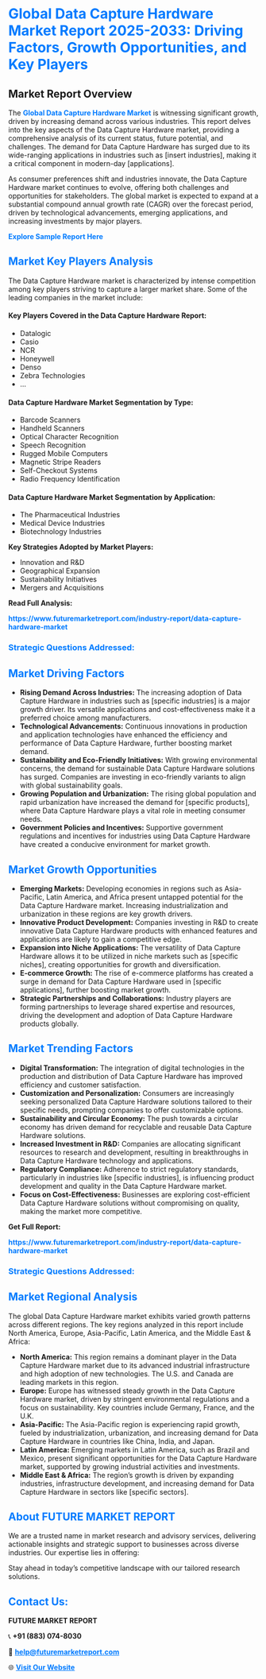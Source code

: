 <h1 style="color: #007BFF;">Global Data Capture Hardware Market Report 2025-2033: Driving Factors, Growth Opportunities, and Key Players</h1>

<section id="overview">
<h2>Market Report Overview</h2>
<p>The <a href="https://www.futuremarketreport.com/industry-report/data-capture-hardware-market" style="color: #007BFF; text-decoration: none;"><strong>Global Data Capture Hardware Market</strong></a> is witnessing significant growth, driven by increasing demand across various industries. This report delves into the key aspects of the Data Capture Hardware market, providing a comprehensive analysis of its current status, future potential, and challenges. The demand for Data Capture Hardware has surged due to its wide-ranging applications in industries such as [insert industries], making it a critical component in modern-day [applications].</p>
<p>As consumer preferences shift and industries innovate, the Data Capture Hardware market continues to evolve, offering both challenges and opportunities for stakeholders. The global market is expected to expand at a substantial compound annual growth rate (CAGR) over the forecast period, driven by technological advancements, emerging applications, and increasing investments by major players.</p>
</section>

<section id="overview">
<p><a href="https://www.futuremarketreport.com/request-sample/reportId=100656" style="color: #007BFF; text-decoration: none;"><strong>Explore Sample Report Here</strong></a></p>
</section>

<section id="key-players">
<h2 style="color: #007BFF;">Market Key Players Analysis</h2>
<p>The Data Capture Hardware market is characterized by intense competition among key players striving to capture a larger market share. Some of the leading companies in the market include:</p>
<h4>Key Players Covered in the Data Capture Hardware Report:</h4>
<ul><li>Datalogic</li><li>Casio</li><li>NCR</li><li>Honeywell</li><li>Denso</li><li>Zebra Technologies</li><li>...</li></ul>
<h4>Data Capture Hardware Market Segmentation by Type:</h4>
<ul><li>Barcode Scanners</li><li>Handheld Scanners</li><li>Optical Character Recognition</li><li>Speech Recognition</li><li>Rugged Mobile Computers</li><li>Magnetic Stripe Readers</li><li>Self-Checkout Systems</li><li>Radio Frequency Identification</li></ul>

<h4>Data Capture Hardware Market Segmentation by Application:</h4>
<ul><li>The Pharmaceutical Industries</li><li>Medical Device Industries</li><li>Biotechnology Industries</li></ul>
<p><strong>Key Strategies Adopted by Market Players:</strong></p>
<ul>
<li>Innovation and R&D</li>
<li>Geographical Expansion</li>
<li>Sustainability Initiatives</li>
<li>Mergers and Acquisitions</li>
</ul>
</section>

<section>
<p><strong>Read Full Analysis: </strong></p><a href="https://www.futuremarketreport.com/industry-report/data-capture-hardware-market" style="color: #007BFF; text-decoration: none;"><strong>https://www.futuremarketreport.com/industry-report/data-capture-hardware-market</strong></a>
<h3 style="color: #007BFF;">Strategic Questions Addressed:</h3>
</section>

<section id="driving-factors">
<h2 style="color: #007BFF;">Market Driving Factors</h2>
<ul>
<li><strong>Rising Demand Across Industries:</strong> The increasing adoption of Data Capture Hardware in industries such as [specific industries] is a major growth driver. Its versatile applications and cost-effectiveness make it a preferred choice among manufacturers.</li>
<li><strong>Technological Advancements:</strong> Continuous innovations in production and application technologies have enhanced the efficiency and performance of Data Capture Hardware, further boosting market demand.</li>
<li><strong>Sustainability and Eco-Friendly Initiatives:</strong> With growing environmental concerns, the demand for sustainable Data Capture Hardware solutions has surged. Companies are investing in eco-friendly variants to align with global sustainability goals.</li>
<li><strong>Growing Population and Urbanization:</strong> The rising global population and rapid urbanization have increased the demand for [specific products], where Data Capture Hardware plays a vital role in meeting consumer needs.</li>
<li><strong>Government Policies and Incentives:</strong> Supportive government regulations and incentives for industries using Data Capture Hardware have created a conducive environment for market growth.</li>
</ul>
</section>

<section id="growth-opportunities">
<h2 style="color: #007BFF;">Market Growth Opportunities</h2>
<ul>
<li><strong>Emerging Markets:</strong> Developing economies in regions such as Asia-Pacific, Latin America, and Africa present untapped potential for the Data Capture Hardware market. Increasing industrialization and urbanization in these regions are key growth drivers.</li>
<li><strong>Innovative Product Development:</strong> Companies investing in R&D to create innovative Data Capture Hardware products with enhanced features and applications are likely to gain a competitive edge.</li>
<li><strong>Expansion into Niche Applications:</strong> The versatility of Data Capture Hardware allows it to be utilized in niche markets such as [specific niches], creating opportunities for growth and diversification.</li>
<li><strong>E-commerce Growth:</strong> The rise of e-commerce platforms has created a surge in demand for Data Capture Hardware used in [specific applications], further boosting market growth.</li>
<li><strong>Strategic Partnerships and Collaborations:</strong> Industry players are forming partnerships to leverage shared expertise and resources, driving the development and adoption of Data Capture Hardware products globally.</li>
</ul>
</section>

<section id="trending-factors">
<h2 style="color: #007BFF;">Market Trending Factors</h2>
<ul>
<li><strong>Digital Transformation:</strong> The integration of digital technologies in the production and distribution of Data Capture Hardware has improved efficiency and customer satisfaction.</li>
<li><strong>Customization and Personalization:</strong> Consumers are increasingly seeking personalized Data Capture Hardware solutions tailored to their specific needs, prompting companies to offer customizable options.</li>
<li><strong>Sustainability and Circular Economy:</strong> The push towards a circular economy has driven demand for recyclable and reusable Data Capture Hardware solutions.</li>
<li><strong>Increased Investment in R&D:</strong> Companies are allocating significant resources to research and development, resulting in breakthroughs in Data Capture Hardware technology and applications.</li>
<li><strong>Regulatory Compliance:</strong> Adherence to strict regulatory standards, particularly in industries like [specific industries], is influencing product development and quality in the Data Capture Hardware market.</li>
<li><strong>Focus on Cost-Effectiveness:</strong> Businesses are exploring cost-efficient Data Capture Hardware solutions without compromising on quality, making the market more competitive.</li>
</ul>
</section>

<section>
<p><strong>Get Full Report: </strong></p><a href="https://www.futuremarketreport.com/industry-report/data-capture-hardware-market" style="color: #007BFF; text-decoration: none;"><strong>https://www.futuremarketreport.com/industry-report/data-capture-hardware-market</strong></a>
<h3 style="color: #007BFF;">Strategic Questions Addressed:</h3>
</section>


<section id="regional-analysis">
<h2 style="color: #007BFF;">Market Regional Analysis</h2>
<p>The global Data Capture Hardware market exhibits varied growth patterns across different regions. The key regions analyzed in this report include North America, Europe, Asia-Pacific, Latin America, and the Middle East & Africa:</p>
<ul>
<li><strong>North America:</strong> This region remains a dominant player in the Data Capture Hardware market due to its advanced industrial infrastructure and high adoption of new technologies. The U.S. and Canada are leading markets in this region.</li>
<li><strong>Europe:</strong> Europe has witnessed steady growth in the Data Capture Hardware market, driven by stringent environmental regulations and a focus on sustainability. Key countries include Germany, France, and the U.K.</li>
<li><strong>Asia-Pacific:</strong> The Asia-Pacific region is experiencing rapid growth, fueled by industrialization, urbanization, and increasing demand for Data Capture Hardware in countries like China, India, and Japan.</li>
<li><strong>Latin America:</strong> Emerging markets in Latin America, such as Brazil and Mexico, present significant opportunities for the Data Capture Hardware market, supported by growing industrial activities and investments.</li>
<li><strong>Middle East & Africa:</strong> The region’s growth is driven by expanding industries, infrastructure development, and increasing demand for Data Capture Hardware in sectors like [specific sectors].</li>
</ul>
</section>

<footer>
<h2 style="color: #007BFF;">About FUTURE MARKET REPORT</h2>
<p>We are a trusted name in market research and advisory services, delivering actionable insights and strategic support to businesses across diverse industries. Our expertise lies in offering:</p>

<p>Stay ahead in today’s competitive landscape with our tailored research solutions.</p>

<h2 style="color: #007BFF;">Contact Us:</h2>
<p><strong>FUTURE MARKET REPORT</strong></p>
<p>📞 <strong>+91 (883) 074-8030</strong></p>
<p>📧 <strong><a href="mailto:help@futuremarketreport.com" style="color: #007BFF;">help@futuremarketreport.com</a></strong></p>
<p>🌐 <strong><a href="https://www.futuremarketreport.com/" style="color: #007BFF;">Visit Our Website</a></strong></p>
</footer>